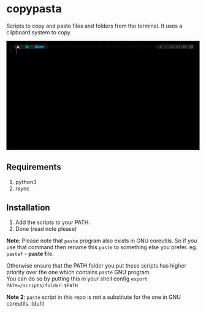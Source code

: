 # copypasta
 Scripts to copy and paste files and folders from the terminal. It uses a clipboard system to copy.

![](https://github.com/codelif/copypasta/blob/master/res/demo.gif)

## Requirements
1. python3
2. rsync

## Installation
1. Add the scripts to your PATH.
2. Done (read note please)

**Note**: Please note that ``paste`` program also exists in GNU coreutils. So if you use that command then rename this ``paste`` to something else you prefer. eg. ``pastef`` - **paste f**ile.

Otherwise ensure that the PATH folder you put these scripts has higher priority over the one which contains ``paste`` GNU program. <br>
You can do so by putting this in your shell config
``export PATH=/scripts/folder:$PATH``

**Note 2**: ``paste`` script in this repo is not a substitute for the one in GNU coreutils. (duh) 
